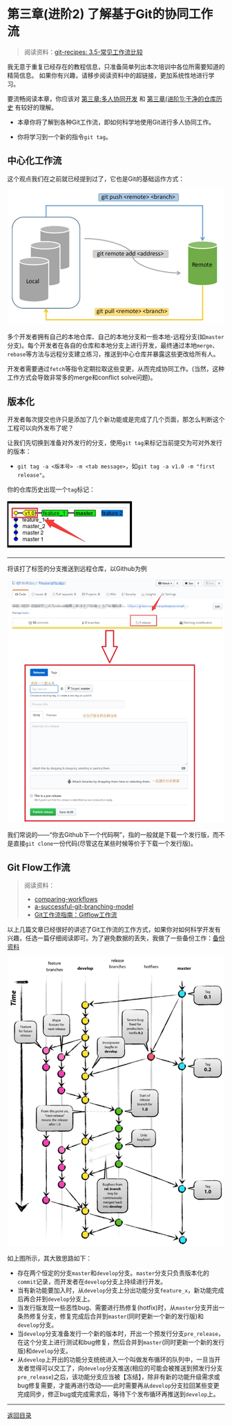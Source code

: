 # 第三章(进阶2) 了解基于Git的协同工作流
> 阅读资料：[git-recipes: 3.5-常见工作流比较](https://github.com/geeeeeeeeek/git-recipes/wiki/3.5-%E5%B8%B8%E8%A7%81%E5%B7%A5%E4%BD%9C%E6%B5%81%E6%AF%94%E8%BE%83)

我无意于重复已经存在的教程信息，只准备简单列出本次培训中各位所需要知道的精简信息。
如果你有兴趣，请移步阅读资料中的超链接，更加系统性地进行学习。

要流畅阅读本章，你应该对 [第三章:多人协同开发](https://github.com/WhiteRobe/TIC2019GitTrain/blob/master/articles/cooperation_with_git.md) 和 [第三章(进阶1):干净的仓库历史](https://github.com/WhiteRobe/TIC2019GitTrain/blob/master/articles/better_history.md) 有较好的理解。

- 本章你将了解到各种Git工作流，即如何科学地使用Git进行多人协同工作。

- 你将学习到一个新的指令`git tag`。

## 中心化工作流

这个观点我们在之前就已经提到过了，它也是Git的基础运作方式：

![](/pic/GitRemoteServer.jpg)

多个开发者拥有自己的本地仓库、自己的本地分支和一些本地-远程分支(如`master`分支)。每个开发者在各自的仓库和本地分支上进行开发，最终通过本地`merge`、`rebase`等方法与远程分支建立练习，推送到中心仓库并暴露这些更改给所有人。

开发者需要通过`fetch`等指令定期拉取这些变更，从而完成协同工作。(当然，这种工作方式会导致非常多的merge和conflict solve问题)。

## 版本化

开发者每次提交也许只是添加了几个新功能或是完成了几个页面，那怎么判断这个工程可以向外发布了呢？

让我们先切换到准备对外发行的分支，使用`git tag`来标记当前提交为可对外发行的版本：

- `git tag -a <版本号> -m <tab message>`，如`git tag -a v1.0 -m "first release"`。

你的仓库历史出现一个`tag`标记：

![](/pic/GirRelease.jpg)

--- 

将该打了标签的分支推送到远程仓库，以Github为例

![](/pic/CreateAReleaseOnGithub.jpg)

我们常说的——“你去Github下一个代码啊”，指的一般就是下载一个发行版，而不是直接`git clone`一份代码(尽管这在某些时候等价于下载一个发行版)。

## Git Flow工作流


> 阅读资料：
>
> - [comparing-workflows](https://www.atlassian.com/git/tutorials/comparing-workflows)
> - [a-successful-git-branching-model](https://nvie.com/posts/a-successful-git-branching-model/)
> - [Git工作流指南：Gitflow工作流](https://www.cnblogs.com/jiuyi/p/7690615.html)

以上几篇文章已经很好的讲述了Git工作流的工作方式，如果你对如何科学开发有兴趣，任选一篇仔细阅读即可。为了避免数据的丢失，我做了一些备份工作：[备份资料](https://github.com/WhiteRobe/TIC2019GitTrain/tree/master/backup/gitflow)

![](/pic/git-model.png)

如上图所示，其大致思路如下：

- 存在两个恒定的分支`master`和`develop`分支。`master`分支只负责版本化的`commit`记录，而开发者在`develop`分支上持续进行开发。
- 当有新功能要加入时，从`develop`分支上分出功能分支`feature_x`，新功能完成后再合并到`develop`分支上。
- 当发行版发现一些恶性bug、需要进行热修复(hotfix)时，从`master`分支开出一条热修复分支，修复完成后合并到`master`(同时更新一个新的发行版)和`develop`分支。
- 当`develop`分支准备发行一个新的版本时，开出一个预发行分支`pre_release`，在这个分支上进行测试和bug修复，然后合并到`master`(同时更新一个新的发行版)和`develop`分支。
- 从`develop`上开出的功能分支统统进入一个叫做发布循环的队列中，一旦当开发者觉得可以交工了，向`develop`分支推送(相应的可能会被推送到预发行分支`pre_release`)之后，该功能分支应当被【冻结】，除非有新的功能升级需求或bug修复需要，才能再进行改动——此时需要再从`develop`分支拉回某些变更完成同步，修正bug或完成需求后，等待下个发布循环再推送到`develop`上。

---

[返回目录](https://github.com/WhiteRobe/TIC2019GitTrain/blob/master/README.md)